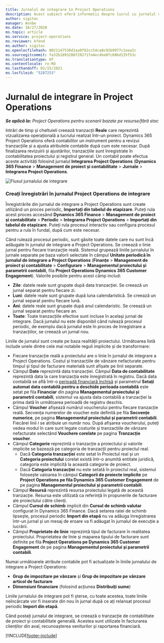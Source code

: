 ```yaml
---
title: Jurnalul de integrare în Project Operations
description: Acest subiect oferă informații despre lucrul cu jurnalul de integrare în Project Operations.
author: sigitac
manager: Annbe
ms.date: 10/27/2020
ms.topic: article
ms.service: project-operations
ms.reviewer: kfend
ms.author: sigitac
ms.openlocfilehash: 0021147530d1aa9f82cc54ca8c92b9977c1eea2c
ms.sourcegitcommit: fa32b1893286f20271fa4ec4be8fc68bd135f53c
ms.translationtype: HT
ms.contentlocale: ro-RO
ms.lasthandoff: 02/15/2021
ms.locfileid: "5287253"
---
```

# <a name="integration-journal-in-project-operations"></a>Jurnalul de integrare în Project Operations

_**Se aplică la:** Project Operations pentru scenarii bazate pe resurse/fără stoc_

Intrări de timp și cheltuieli creează tranzacții **Reale** care reprezintă vizualizarea operațională a lucrului realizat într-un proiect. Dynamics 365 Project Operations oferă contabililor un instrument pentru a revizui tranzacțiile și a ajusta atributele contabile după cum este necesar. După finalizarea revizuirii și ajustărilor, tranzacțiile sunt înregistrate în contabilitatea proiectului și registrul general. Un contabil poate efectua aceste activități folosind jurnalul **Integrarea Project Operations** (**Dynamics 365 Finance** > **Management de proiect și contabilitate** > **Jurnale** > **Integrarea Project Operations**.

![Fluxul jurnalului de integrare](./media/IntegrationJournal.png)

### <a name="create-records-in-the-project-operations-integration-journal"></a>Creați înregistrări în jurnalul Project Operations de integrare

Înregistrările din jurnalul de integrare a Project Operations sunt create utilizând un proces periodic, **Importați din tabelul de etapizare**. Puteți rula acest proces accesând **Dynamics 365 Finance** > **Management de proiect și contabilitate** > **Periodic** > **Integrarea Project Operations** > **Importați din tabelul de etapizare**. Puteți rula procesul interactiv sau configura procesul pentru a rula în fundal, după cum este necesar.

Când rulează procesul periodic, sunt găsite toate datele care nu sunt încă adăugate în jurnalul de integrare a Project Operations. Se creează o linie jurnal pentru fiecare tranzacție reală.
Sistemul grupează liniile jurnalului în jurnale separate pe baza valorii selectate în câmpul **Unitate periodică în jurnalul de integrare a Project Operations** (**Finanțe** > **Management de proiect și contabilitate** > **Configurare** > **Managementul proiectului și parametrii contabili**, fila **Project Operations Dynamics 365 Customer Engagement**). Valorile posibile pentru acest câmp includ:

  - **Zile**: datele reale sunt grupate după data tranzacției. Se creează un jurnal separat pentru fiecare zi.
  - **Luni**: datele reale sunt grupate după luna calendaristică. Se creează un jurnal separat pentru fiecare lună.
  - **Ani**: datele reale sunt grupate după anul calendaristic. Se creează un jurnal separat pentru fiecare an.
  - **Toate**: Toate tranzacțiile efective sunt incluse în același jurnal de integrare. Dacă jurnalul nu este disponibil când rulează procesul periodic, de exemplu dacă jurnalul este în proces de înregistrare a tranzacțiilor, se creează un jurnal nou.

Liniile de jurnalul sunt create pe baza realității proiectului. Următoarea listă include unele dintre cele mai notabile reguli implicite și de transformare:

  - Fiecare tranzacție reală a proiectului are o linie în jurnalul de integrare a Project Operations. Costul și tranzacțiile de vânzare nefacturate pentru timpul și tipul de facturare materială sunt afișate pe linii separate.
  - Câmpul **Date** reprezintă data tranzacției. Câmpul **Data de contabilitate** reprezintă data la care tranzacția este înregistrată în registru. Dacă data contabilă se află într-o [perioadă financiară închisă](https://docs.microsoft.com/dynamics365/finance/general-ledger/close-general-ledger-at-period-end) și parametrul **Setați automat data contabilă pentru a deschide perioada contabilă** este setat pe fila **Financiar** din pagina **Managementul proiectului și parametrii contabili**, sistemul va ajusta data contabilă a tranzacției la prima dată în următoarea perioadă de registru deschis.
  - Câmpul **Voucher** afișează numărul voucherului pentru fiecare tranzacție reală. Secvența numerelor de voucher este definită pe fila **Secvențe numerice**, pe pagina **Managementul proiectului și parametrii contabili**. Fiecărei linii i se atribuie un număr nou. După afișarea voucherului, puteți vedea modul în care sunt legate costurile și tranzacțiile de vânzare nefacturate selectând **Vouchere corelate** pe pagina **Tranzacție voucher**.
  - Câmpul **Categorie** reprezintă o tranzacție a proiectului și valorile implicite se bazează pe categoria de tranzacții pentru proiectul real.
    - Dacă **Categoria tranzacției** este setat în Proiectul real și un **Categoria proiectului** corelat există într-o anumită entitate juridică, categoria este implicită la această categorie de proiect.
    - Dacă **Categoria tranzacției** nu este setată în proiectul real, sistemul folosește valoarea în câmpul **Categorii de proiecte implicite** pe **Project Operations pe fila Dynamics 365 Customer Engagement** de pe pagina **Managementul proiectului și parametrii contabili**.
  - Câmpul **Resursă** reprezintă resursa proiectului legată de această tranzacție. Resursa este utilizată ca referință în propunerile de facturare ale proiectului către clienți.
  - Câmpul **Cursul de schimb** implicit din **Cursul de schimb valutar** configurat în Dynamics 365 Finance. Dacă setarea ratei de schimb lipsește, procesul periodic **Import din etapă** nu va adăuga înregistrarea într-un jurnal și un mesaj de eroare va fi adăugat în jurnalul de execuție a lucrării.
  - Câmpul **Proprietate de linie** reprezintă tipul de facturare în realitatea proiectului. Proprietatea de linie și maparea tipului de facturare sunt definite pe fila **Project Operations pe Dynamics 365 Customer Engagement** de pe pagina **Managementul proiectului și parametrii contabili**.

Numai următoarele atribute contabile pot fi actualizate în liniile jurnalului de integrare a Project Operations:

- **Grup de impozitare pe vânzare** și **Grup de impozitare pe vânzare articol de facturare**
- **Dimensiuni financiare** (folosind acțiunea **Distribuiți sume**)

Liniile jurnalului de integrare pot fi șterse, cu toate acestea, toate liniile neîncărcate vor fi inserate din nou în jurnal după ce ați relansat procesul periodic **Import din etapă**.

Când postați jurnalul de integrare, se creează o tranzacție de contabilitate de proiect și contabilitate generală. Acestea sunt utilizate în facturarea clienților din aval, recunoașterea veniturilor și raportarea financiară.


[!INCLUDE[footer-include](../includes/footer-banner.md)]